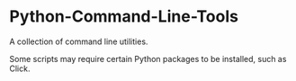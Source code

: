 # Python-Command-Line-Tools
A collection of command line utilities.

Some scripts may require certain Python packages to be installed, such as Click.